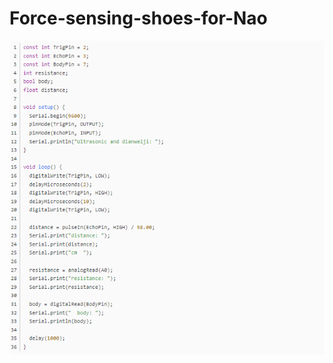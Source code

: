 # Force-sensing-shoes-for-Nao

![image](https://github.com/RLee-xy/Force-sensing-shoes-for-Nao/blob/main/docs/figures/figure2.png)
